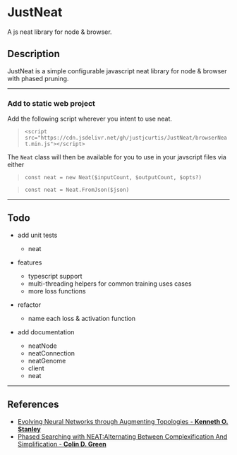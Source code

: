 # JustNeat
A js neat library for node & browser.

## Description
JustNeat is a simple configurable javascript neat library for node & browser with phased pruning.

---
### Add to static web project
Add the following script wherever you intent to use neat.
>`<script src="https://cdn.jsdelivr.net/gh/justjcurtis/JustNeat/browserNeat.min.js"></script>`

The `Neat` class will then be available for you to use in your javscript files via either
> `const neat = new Neat($inputCount, $outputCount, $opts?)`

>`const neat = Neat.FromJson($json)`

---

## Todo
-  add unit tests
    - neat

- features
    - typescript support
    - multi-threading helpers for common training uses cases
    - more loss functions

- refactor
    - name each loss & activation function

- add documentation
    - neatNode
    - neatConnection
    - neatGenome
    - client
    - neat

---

## References
- [Evolving Neural Networks through Augmenting Topologies - **Kenneth O. Stanley**](http://nn.cs.utexas.edu/downloads/papers/stanley.ec02.pdf)
- [Phased Searching with NEAT:Alternating Between Complexification And Simplification - **Colin D. Green**](https://sharpneat.sourceforge.io/phasedsearch.html)